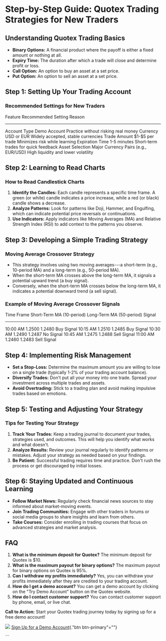 # Step-by-Step Guide: Quotex Trading Strategies for New Traders

## Understanding Quotex Trading Basics

-   **Binary Options:** A financial product where the payoff is either a
    fixed amount or nothing at all.
-   **Expiry Time:** The duration after which a trade will close and
    determine profit or loss.
-   **Call Option:** An option to buy an asset at a set price.
-   **Put Option:** An option to sell an asset at a set price.

## Step 1: Setting Up Your Trading Account

### Recommended Settings for New Traders

  Feature           Recommended Setting                    Reason
  ----------------- -------------------------------------- --------------------------------------
  Account Type      Demo Account                           Practice without risking real money
  Currency          USD or EUR                             Widely accepted, stable currencies
  Trade Amount      \$1-\$5 per trade                      Minimizes risk while learning
  Expiration Time   1-5 minutes                            Short-term trades for quick feedback
  Asset Selection   Major Currency Pairs (e.g., EUR/USD)   High liquidity and lower volatility

## Step 2: Learning to Read Charts

### How to Read Candlestick Charts

1.  **Identify the Candles:** Each candle represents a specific time
    frame. A green (or white) candle indicates a price increase, while a
    red (or black) candle shows a decrease.
2.  **Analyze Patterns:** Look for patterns like Doji, Hammer, and
    Engulfing, which can indicate potential price reversals or
    continuations.
3.  **Use Indicators:** Apply indicators like Moving Averages (MA) and
    Relative Strength Index (RSI) to add context to the patterns you
    observe.

## Step 3: Developing a Simple Trading Strategy

### Moving Average Crossover Strategy

-   This strategy involves using two moving averages---a short-term
    (e.g., 10-period MA) and a long-term (e.g., 50-period MA).
-   When the short-term MA crosses above the long-term MA, it signals a
    potential upward trend (a buy signal).
-   Conversely, when the short-term MA crosses below the long-term MA,
    it indicates a potential downward trend (a sell signal).

### Example of Moving Average Crossover Signals

  Time Frame   Short-Term MA (10-period)   Long-Term MA (50-period)   Signal
  ------------ --------------------------- -------------------------- -------------
  10:00 AM     1.2500                      1.2480                     Buy Signal
  10:15 AM     1.2510                      1.2485                     Buy Signal
  10:30 AM     1.2490                      1.2487                     No Signal
  10:45 AM     1.2475                      1.2488                     Sell Signal
  11:00 AM     1.2460                      1.2483                     Sell Signal

## Step 4: Implementing Risk Management

-   **Set a Stop-Loss:** Determine the maximum amount you are willing to
    lose on a single trade (typically 1-2% of your trading account
    balance).
-   **Diversify Trades:** Don't put all your money into one trade.
    Spread your investment across multiple trades and assets.
-   **Avoid Overtrading:** Stick to a trading plan and avoid making
    impulsive trades based on emotions.

## Step 5: Testing and Adjusting Your Strategy

### Tips for Testing Your Strategy

1.  **Track Your Trades:** Keep a trading journal to document your
    trades, strategies used, and outcomes. This will help you identify
    what works and what doesn't.
2.  **Analyze Results:** Review your journal regularly to identify
    patterns or mistakes. Adjust your strategy as needed based on your
    findings.
3.  **Be Patient:** Successful trading requires time and practice. Don't
    rush the process or get discouraged by initial losses.

## Step 6: Staying Updated and Continuous Learning

-   **Follow Market News:** Regularly check financial news sources to
    stay informed about market-moving events.
-   **Join Trading Communities:** Engage with other traders in forums or
    social media groups to share insights and learn from others.
-   **Take Courses:** Consider enrolling in trading courses that focus
    on advanced strategies and market analysis.

## FAQ

1.  **What is the minimum deposit for Quotex?** The minimum deposit for
    Quotex is \$10.
2.  **What is the maximum payout for binary options?** The maximum
    payout for binary options on Quotex is 95%.
3.  **Can I withdraw my profits immediately?** Yes, you can withdraw
    your profits immediately after they are credited to your trading
    account.
4.  **How do I get a demo account?** You can get a demo account by
    clicking on the "Try Demo Account" button on the Quotex website.
5.  **How do I contact customer support?** You can contact customer
    support by phone, email, or live chat.

**Call to Action:** Start your Quotex trading journey today by signing
up for a free demo account!

[![](https://static.quotex.io/files/4_en/300_250.jpg)](https://traff.sbs/brokerqxlid)
[Sign Up for a Demo
Account](\%22https://traff.sbs/brokerqxsignup\%22){."btn
btn-primary"=""}

\`\`\`

